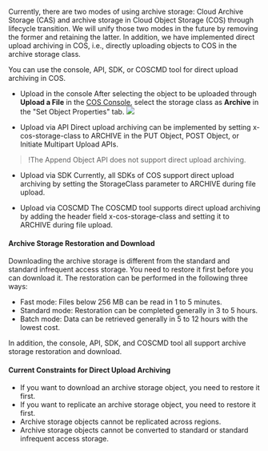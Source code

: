 Currently, there are two modes of using archive storage: Cloud Archive Storage (CAS) and archive storage in Cloud Object Storage (COS) through lifecycle transition. We will unify those two modes in the future by removing the former and retaining the latter. In addition, we have implemented direct upload archiving in COS, i.e., directly uploading objects to COS in the archive storage class.

You can use the console, API, SDK, or COSCMD tool for direct upload archiving in COS.

- Upload in the console
After selecting the object to be uploaded through **Upload a File** in the [COS Console](https://console.cloud.tencent.com/cos5), select the storage class as **Archive** in the "Set Object Properties" tab.
![](https://main.qcloudimg.com/raw/c592ebb15877df99378d52d5bd0e73e2.png)
 
- Upload via API
Direct upload archiving can be implemented by setting x-cos-storage-class to ARCHIVE in the PUT Object, POST Object, or Initiate Multipart Upload APIs.
>!The Append Object API does not support direct upload archiving.

- Upload via SDK
Currently, all SDKs of COS support direct upload archiving by setting the StorageClass parameter to ARCHIVE during file upload.

- Upload via COSCMD
The COSCMD tool supports direct upload archiving by adding the header field x-cos-storage-class and setting it to ARCHIVE during file upload.

#### Archive Storage Restoration and Download
Downloading the archive storage is different from the standard and standard infrequent access storage. You need to restore it first before you can download it. The restoration can be performed in the following three ways:
- Fast mode: Files below 256 MB can be read in 1 to 5 minutes.
- Standard mode: Restoration can be completed generally in 3 to 5 hours.
- Batch mode: Data can be retrieved generally in 5 to 12 hours with the lowest cost.

In addition, the console, API, SDK, and COSCMD tool all support archive storage restoration and download.

#### Current Constraints for Direct Upload Archiving
- If you want to download an archive storage object, you need to restore it first.
- If you want to replicate an archive storage object, you need to restore it first.
- Archive storage objects cannot be replicated across regions.
- Archive storage objects cannot be converted to standard or standard infrequent access storage.
